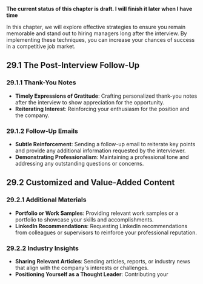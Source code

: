 **The current status of this chapter is draft. I will finish it later when I have time**

In this chapter, we will explore effective strategies to ensure you remain memorable and stand out to hiring managers long after the interview. By implementing these techniques, you can increase your chances of success in a competitive job market.

29.1 **The Post-Interview Follow-Up**
-------------------------------------

### 29.1.1 **Thank-You Notes**

* **Timely Expressions of Gratitude**: Crafting personalized thank-you notes after the interview to show appreciation for the opportunity.
* **Reiterating Interest**: Reinforcing your enthusiasm for the position and the company.

### 29.1.2 **Follow-Up Emails**

* **Subtle Reinforcement**: Sending a follow-up email to reiterate key points and provide any additional information requested by the interviewer.
* **Demonstrating Professionalism**: Maintaining a professional tone and addressing any outstanding questions or concerns.

29.2 **Customized and Value-Added Content**
-------------------------------------------

### 29.2.1 **Additional Materials**

* **Portfolio or Work Samples**: Providing relevant work samples or a portfolio to showcase your skills and accomplishments.
* **LinkedIn Recommendations**: Requesting LinkedIn recommendations from colleagues or supervisors to reinforce your professional reputation.

### 29.2.2 **Industry Insights**

* **Sharing Relevant Articles**: Sending articles, reports, or industry news that align with the company's interests or challenges.
* **Positioning Yourself as a Thought Leader**: Contributing your
